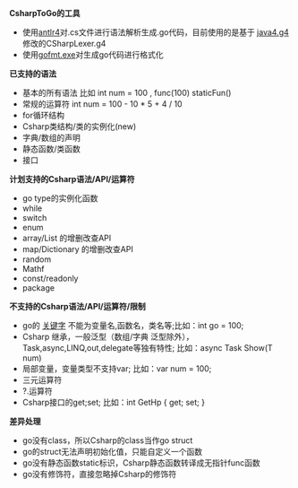 **CsharpToGo的工具**

* 使用[antlr4](https://www.antlr.org/about.html)对.cs文件进行语法解析生成.go代码，目前使用的是基于 [java4.g4](https://github.com/antlr/antlr4/blob/master/tool-testsuite/test/org/antlr/v4/test/tool/Java.g4) 修改的CSharpLexer.g4
* 使用[gofmt.exe](https://golang.org/cmd/gofmt/)对生成go代码进行格式化


**已支持的语法**

* 基本的所有语法 比如 int num = 100 , func(100) staticFun() 
* 常规的运算符  int num = 100 - 10 * 5 + 4 / 10
* for循环结构
* Csharp类结构/类的实例化(new)
* 字典/数组的声明
* 静态函数/类函数
* 接口


**计划支持的Csharp语法/API/运算符**

* go type的实例化函数
* while
* switch
* enum
* array/List 的增删改查API
* map/Dictionary 的增删改查API
* random
* Mathf
* const/readonly 
* package

**不支持的Csharp语法/API/运算符/限制**

* go的 [关键字](https://github.com/Unknwon/the-way-to-go_ZH_CN/blob/master/eBook/04.1.md) 不能为变量名,函数名，类名等;比如：int go = 100;
* Csharp 继承，一般泛型（数组/字典 泛型除外），Task,async,LINQ,out,delegate等独有特性; 比如：async Task Show<T>(T num)
* 局部变量，变量类型不支持var; 比如：var num = 100;
* 三元运算符
* ?.运算符
* Csharp接口的get;set; 比如：int GetHp { get; set; }

**差异处理**

* go没有class，所以Csharp的class当作go struct
* go的struct无法声明初始化值，只能自定义一个函数
* go没有静态函数static标识，Csharp静态函数转译成无指针func函数
* go没有修饰符，直接忽略掉Csharp的修饰符






